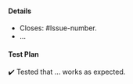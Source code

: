 #### Details
- Closes: #Issue-number.
- ...


#### Test Plan
:heavy_check_mark: Tested that ... works as expected.

